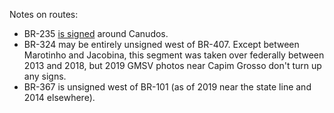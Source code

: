 Notes on routes:
* BR-235 [is signed](https://youtu.be/lGgngPTsxPs?t=127) around Canudos.
* BR-324 may be entirely unsigned west of BR-407. Except between Marotinho and Jacobina, this segment was taken over federally between 2013 and 2018, but 2019 GMSV photos near Capim Grosso don't turn up any signs.
* BR-367 is unsigned west of BR-101 (as of 2019 near the state line and 2014 elsewhere).
